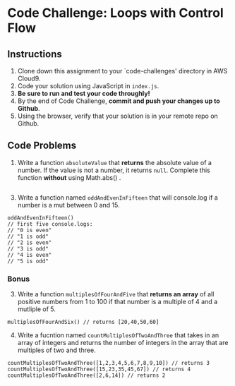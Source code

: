 # Code Challenge: Loops with Control Flow

## Instructions

1. Clone down this assignment to your `code-challenges' directory in AWS Cloud9.  
2. Code your solution using JavaScript in `index.js`. 
3. **Be sure to run and test your code throughly!**
4. By the end of Code Challenge, **commit and push your changes up to Github**.
5. Using the browser, verify that your solution is in your remote repo on Github.

## Code Problems

1. Write a function `absoluteValue` that **returns** the absolute value of a number. If the value is not a number, it returns `null`. Complete this function **without** using Math.abs() .
```

```

3. Write a function named `oddAndEvenInFifteen` that will console.log if a number is a mut between 0 and 15. 
```
oddAndEvenInFifteen()
// first five console.logs:
// "0 is even"
// "1 is odd"
// "2 is even"
// "3 is odd"
// "4 is even"
// "5 is odd"
```

### Bonus 
3. Write a function `multiplesOfFourAndFive` that **returns an array** of all positive numbers from 1 to 100 if that number is a multiple of 4 and a mutliple of 5. 
```
multiplesOfFourAndSix() // returns [20,40,50,60]
```

4. Write a fucntion named `countMultiplesOfTwoAndThree` that takes in an array of integers and returns the number of integers in the array that are multiples of two and three. 
```
countMultiplesOfTwoAndThree([1,2,3,4,5,6,7,8,9,10]) // returns 3
countMultiplesOfTwoAndThree([15,23,35,45,67]) // returns 4
countMultiplesOfTwoAndThree([2,6,14]) // returns 2
```
